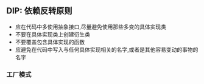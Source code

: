 ## DIP: 依赖反转原则

* 应在代码中多使用抽象接口,尽量避免使用那些多变的具体实现类
* 不要在具体实现类上创建衍生类
* 不要覆盖包含具体实现的函数
* 应避免在代码中写入与任何具体实现相关的名字,或者是其他容易变动的事物的名字

### 工厂模式
